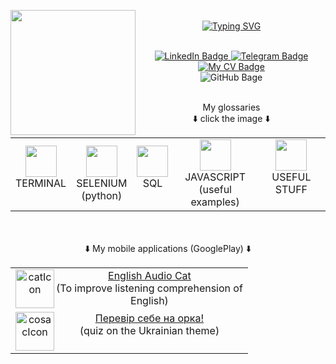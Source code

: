 <!-- <p align="center">:octocat: <a href="https://git.io/typing-svg"><img src="https://readme-typing-svg.demolab.com?font=Ubuntu+Mono&weight=600&pause=1000000&color=EFB700&center=true&vCenter=true&width=250&height=60&lines=Hey!+What's+up!;" align="center" alt="Typing SVG" /></a></p> -->
<p align="center"
<div id="header" >
<img src="https://user-images.githubusercontent.com/125083041/220283470-1202d530-841a-42f4-83ba-127c4546d0ba.gif" align="left" width="200" height="200" >
<br><a href="https://git.io/typing-svg"><img src="https://readme-typing-svg.demolab.com?font=Fira+Code&size=17&duration=700&pause=10&color=337dc0&multiline=true&repeat=false&width=500&height=150&lines=Hey!+What's+up!+;I'm+George+Dombrovskyi.;Here+I+keep+a+small+glossaries+just+for+myself.;But+if+you+are+looking+for+QA+Engineer%2C;you+can+check+my+CV+and+write+to+me;using+the+links+below!" alt="Typing SVG" /></a>
</div>
<br>
<br>
<div id="badges" align="center">
  <a href="https://www.linkedin.com/in/george-dombrovskyi/">
    <img src="https://img.shields.io/badge/LinkedIn-blue?style=for-the-badge&logo=linkedin&logoColor=white" alt="LinkedIn Badge"/>
  </a>
  <a href="https://t.me/iseemygoal">
    <img src="https://img.shields.io/badge/Telegram-blue?style=for-the-badge&logo=telegram&logoColor=white" alt="Telegram Badge"/>
  </a>
  <a href="https://sites.google.com/view/qa-engineer-cv">
    <img src="https://img.shields.io/badge/My CV-blue?style=for-the-badge&logo=internet&logoColor=white" alt="My CV Badge"/>
  </a>
</div>
<div id="badges" align="center">
    <img src="https://komarev.com/ghpvc/?username=GeorgeDombrovskyi&style=flat-square&color=blue" alt="GitHub Bage"/>
</div>
</p>


 <p align="center"><br>My glossaries<br>
               ⬇️ click the image ⬇️</p>
<p align="center">
  <table align="center">
  <tr>
      <td align="center">
  <a href="https://github.com/GeorgeDombrovskyi/Terminal_gls">
        <img src="https://user-images.githubusercontent.com/125083041/220153229-0fb3a56f-0d9e-409a-a43f-e05dd64fa199.png" 
          width="50" height="50">
      </a> 
        <br>TERMINAL<br></br>
          </td>
             <td align="center">
  <a href="https://github.com/GeorgeDombrovskyi/selenium_python/tree/main/ChromeDriver">
        <img src="https://user-images.githubusercontent.com/125083041/227162112-08622c8c-4810-4669-abb0-9c1cb02b1873.png" width="50" height="50"> </a> 
             <br>SELENIUM <br>(python)</br> </td>   
                        <td align="center">
  <a href="https://github.com/GeorgeDombrovskyi/SQL_gls">
        <img src="https://user-images.githubusercontent.com/125083041/220153216-9514190e-719b-403b-8248-0eff23ab96be.png" width="50px" height="50px"> </a> 
             <br>SQL<br></br> </td> 
                              <td align="center">
  <a href="https://github.com/GeorgeDombrovskyi/Javascript">
        <img src="https://user-images.githubusercontent.com/125083041/220153207-5778d7a9-f32c-42f0-8bc3-ffe49e2e09ba.png" width="50" height="50"> </a> 
             <br>JAVASCRIPT <br>(useful examples)</br> </td>     
                 <td align="center">
  <a href="https://github.com/GeorgeDombrovskyi/Useful_Stuff">
        <img src="https://user-images.githubusercontent.com/125083041/220153233-cd8f3fd3-5cca-4f51-80fd-9e7116ef9e34.png" width="50" height="50"> </a> 
             <br>USEFUL STUFF<br></br> </td>        
             </tr>
    </table>
        <p align="center"><br><br>
               ⬇️ My mobile applications (GooglePlay) ⬇️</p>
</p>










 
<p align="center">
    <table align="center">
  <tr>
      <td align="center">
          <a href="https://play.google.com/store/apps/details?id=com.DombrovApp.english_audio_cat">
<img width="62" alt="catIcon" align="left" src="https://user-images.githubusercontent.com/125083041/221374028-444cddfd-342f-4173-b9d4-bd367ab41c0d.png"></a>
        <a href="https://play.google.com/store/apps/details?id=com.DombrovApp.english_audio_cat">
          English Audio Cat</a> <br> (To improve listening comprehension of English)
    </td>
  <tr>
      <td align="center">
                  <a href="https://play.google.com/store/apps/details?id=com.DombrovApp.test_yourself_for_orc">
<img width="62" alt="cosacIcon" align="left" src="https://user-images.githubusercontent.com/125083041/221374029-3c1d7b26-8e3c-4181-aeff-05f5f724aac1.png"> </a>
                  <a href="https://play.google.com/store/apps/details?id=com.DombrovApp.test_yourself_for_orc">
                    Перевір  себе на орка!</a> <br> (quiz on the Ukrainian theme)</td>
        </tr>
        </td>
        </table>
</p> 


